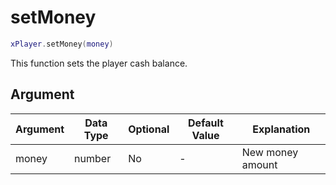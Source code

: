 # setMoney

```lua
xPlayer.setMoney(money)
```

This function sets the player cash balance.

## Argument

| Argument | Data Type | Optional | Default Value | Explanation               |
|----------|-----------|----------|---------------|---------------------------|
| money    | number    | No       | -             | New money amount          |
